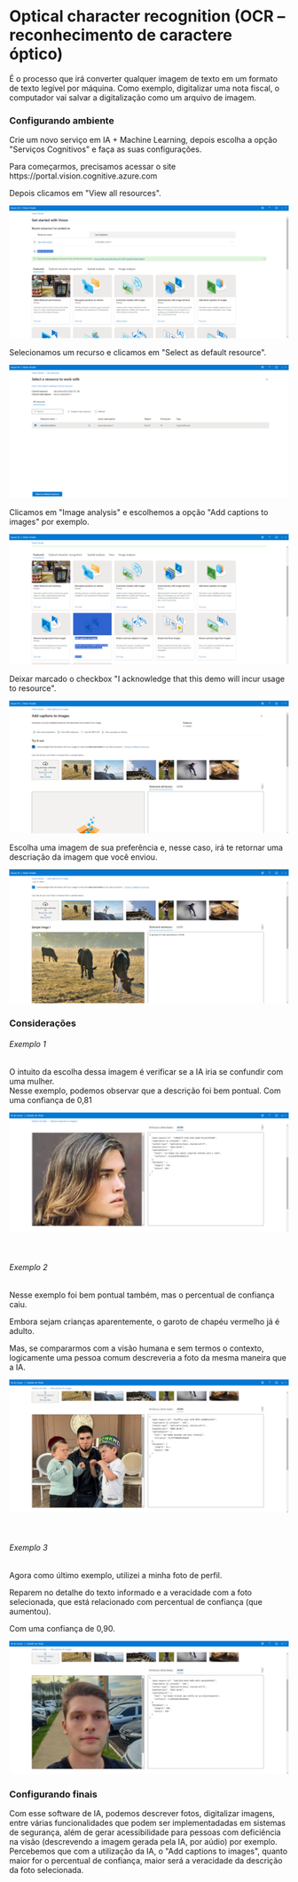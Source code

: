 <h1>Optical character recognition (OCR – reconhecimento de caractere óptico) </h1>
<p> É o processo que irá converter qualquer imagem de texto em um formato de texto legível por máquina. Como exemplo, digitalizar uma nota fiscal, o computador vai salvar a digitalização como um arquivo de imagem.<p>

<h3>Configurando ambiente</h3>
<p>Crie um novo serviço em IA + Machine Learning, depois escolha a opção "Serviços Cognitivos" e faça as suas configurações.</p>
<p>Para começarmos, precisamos acessar o site https://portal.vision.cognitive.azure.com 
<p>Depois clicamos em "View all resources".

![image](img/print1.png)
<p>Selecionamos um recurso e clicamos em "Select as default resource".</p>

![image](img/print2.png)

<p>Clicamos em "Image analysis" e escolhemos a opção "Add captions to images" por exemplo.</p>

![image](img/print3.png)

<p>Deixar marcado o checkbox "I acknowledge that this demo will incur usage to resource".</p>

![image](img/print4.png)

<p>Escolha uma imagem de sua preferência e, nesse caso, irá te retornar uma descriação da imagem que você enviou.</p>

![image](img/print5.png)

<h3>Considerações</h3>
<h6>Exemplo 1</h6>
<p>
O intuito da escolha dessa imagem é verificar se a IA iria se confundir com uma mulher.
<br>
Nesse exemplo, podemos observar que a descrição foi bem pontual.
Com uma confiança de 0,81
</p>

![image](output/resultImg4.png)

<br>
<h6>Exemplo 2</h6>
<p>Nesse exemplo foi bem pontual também, mas o percentual de confiança caiu.</p>
<p>Embora sejam crianças aparentemente, o garoto de chapéu vermelho já é adulto.</p>
<p>Mas, se compararmos com a visão humana e sem termos o contexto, logicamente uma pessoa comum descreveria a foto da mesma maneira que a IA.</p>

![image](output/resultImg2.png)

<br>
<h6>Exemplo 3</h6>
<p>Agora como último exemplo, utilizei a minha foto de perfil.</p>
<p>Reparem no detalhe do texto informado e a veracidade com a foto selecionada, que está relacionado com percentual de confiança (que aumentou).</p>
<p>Com uma confiança de 0,90.</p>


![image](output/resultImg5.png)


<h3>Configurando finais</h3>
<p>Com esse software de IA, podemos descrever fotos, digitalizar imagens, entre várias funcionalidades que podem ser  implementadadas em  sistemas de segurança, além de gerar acessibilidade para pessoas com deficiência na visão (descrevendo a imagem gerada pela IA, por aúdio) por exemplo.
Percebemos que com a utilização da IA, o "Add captions to images", quanto maior for o percentual de confiança, maior será a veracidade  da descrição da foto selecionada.</p>

